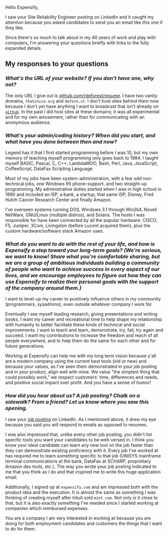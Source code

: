 Hello Expensify,

I saw your Site Reliability Engineer posting on LinkedIn and it caught my
attention because you asked candidates to send you an email like this one if
they like.

Since there's so much to talk about in my 40 years of work and play with
computers, I'm answering your questions briefly with links to the fully
expanded details.


## My responses to your questions

### _What's the URL of your website? If you don't have one, why not?_

The only URL I give out is
[github.com/rdeforest/resume](https://github.com/rdeforest/resume). I have two
vanity domains, `thatsnice.org` and `defore.st`. I don't host sites behind
them now because I don't yet have anything I want to broadcast that isn't
already on [`github`](https://github.com/rdeforest). In the past I did host
sites at these domains; it was all experimental and for my own amusement,
rather than for communicating with an anonymous audience.


### _What's your admin/coding history? When did you start, and what have you done between then and now?_

Legend has it that I first started programming before I was 10, but my own
memory of teaching myself programming only goes back to 1984. I taught myself
BASIC, Pascal, C, C++, LambdaMOO, Bash, Perl, Java, JavaScript, CoffeeScript,
DataFax Scripting Language.

Most of my jobs have been system-administration, with a few odd non-technical
jobs, one Windows 95 phone-support, and two straight-up
programming. My administrative duties started when I was in high school in 1990
and included an ISP, a bank, a startup, that same ISP, Disney, Fred Hutch
Cancer Research Center and finally Amazon.

I've overseen systems running DOS, Windows 3.1 through Win2k4, Novell NetWare,
GNU/Linux (multiple distros), and Solaris. The hosts I was responsible for
have been connected by all the popular hardware: CISCO, F5, Juniper, 3Com,
Livingston (before Lucent acquired them), plus the custom hardware/software
stack Amazon uses.


### _What do you want to do with the rest of your life, and how is Expensify a step toward your long-term goals? (We’re serious, we want to know! Share what you’re comfortable sharing, but we are a group of ambitious individuals building a community of people who want to achieve success in every aspect of our lives, and we encourage employees to figure out how they can use Expensify to realize their personal goals with the support of the company around them.)_

I want to level-up my career to positively influence others in my community
(programmers, sysadmins), even outside whatever company I work for.

Eventually I see myself leading research, giving presentations and writing
books. I want my career and recreational time to help shape my relationship
with humanity to better facilitate these kinds of technical and social
improvements. I want to teach and learn, demonstrate, try, fail, try again and
succeed. I want my contributions to increase the freedom and reach of all
people everywhere, and to help them do the same for each other and for future
generations.

Working at Expensify can help me with my long term vision because y'all are a
modern company using the current best tools (old or new) and because your
values, as I've seen them demonstrated in your job posting and in your
product, align well with mine. We value "the simplest thing that could
possibly work," we respect customers' time, differences and needs, and
positive social impact over profit. And you have a sense of humor!


### _How did you hear about us? A job posting? Chalk on a sidewalk? From a friend? Let us know where you saw this opening._

I saw your [job posting](https://www.linkedin.com/jobs/view/4076973728/) on
LinkedIn. As I mentioned above, it drew my eye because you said you will
respond to emails as opposed to resumes.

I was also impressed that, unlike every other job posting, you didn't list
specific tools you want your candidates to be well-versed in. I think you know
your ideal candidate can learn any new tool on the job faster than they can
demonstrate existing proficiency with it. Every job I've worked at has
required me to learn something specific to that job (UNISYS mainframe terminal
communications at the bank, DataFax at SCHARP, proprietary Amazon dev tools,
etc.). The way you wrote your job posting indicated to me that you think as I
do and that inspired me to write this huge application email.

Additionally, I signed up at `expensify.com` and am impressed both with the
product idea and the execution. It is almost the same as something I was
thinking of creating myself after Intuit sold `mint.com`. Not only is it close
to that, but it is also exactly something I've needed since I started working
at companies which reimbursed expenses.

You are a company I am very interested in working at because you are doing for
both employment candidates and customers the things that I want to do for
them.


